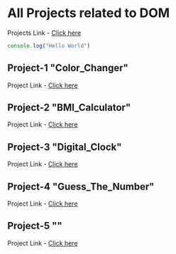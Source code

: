 # All Projects related to DOM
Projects Link - [Click here](https://stackblitz.com/edit/dom-project-chaiaurcode?file=index.html)
```javascript
console.log("Hello World")
```
## Project-1 "Color_Changer"
Project Link - [Click here](https://github.com/Sourabhverma844/JSProject-1_Color_Changer)

## Project-2 "BMI_Calculator"
Project Link - [Click here](https://github.com/Sourabhverma844/JSProject-2_BMI_Calculator)

## Project-3 "Digital_Clock"
Project Link - [Click here](https://github.com/Sourabhverma844/JSProject-3_Digital_Clock)

## Project-4 "Guess_The_Number"
Project Link - [Click here](https://github.com/Sourabhverma844/JSProject-4_Guess_The_Number)

## Project-5 ""
Project Link - [Click here](https://github.com/Sourabhverma844/JSProject-4_Guess_The_Number)

